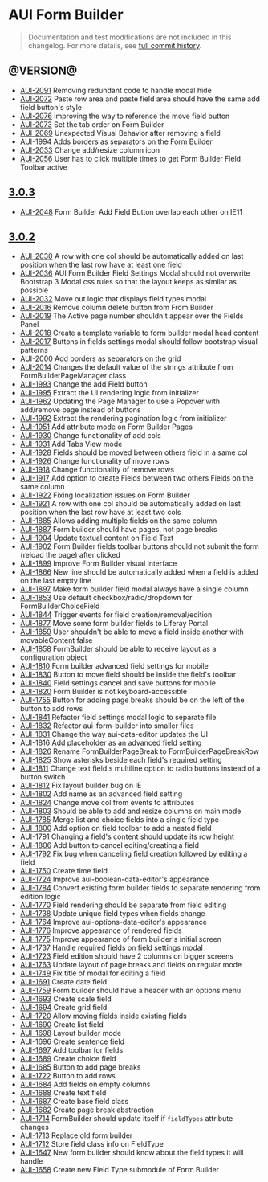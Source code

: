 # AUI Form Builder

> Documentation and test modifications are not included in this changelog. For more details, see [full commit history](https://github.com/liferay/alloy-ui/commits/master/src/aui-form-builder).

## @VERSION@

* [AUI-2091](https://issues.liferay.com/browse/AUI-2091) Removing redundant code to handle modal hide
* [AUI-2072](https://issues.liferay.com/browse/AUI-2072) Paste row area and paste field area should have the same add field button's style
* [AUI-2076](https://issues.liferay.com/browse/AUI-2076) Improving the way to reference the move field button
* [AUI-2073](https://issues.liferay.com/browse/AUI-2073) Set the tab order on Form Builder
* [AUI-2069](https://issues.liferay.com/browse/AUI-2069) Unexpected Visual Behavior after removing a field
* [AUI-1994](https://issues.liferay.com/browse/AUI-1994) Adds borders as separators on the Form Builder
* [AUI-2033](https://issues.liferay.com/browse/AUI-2033) Change add/resize column icon
* [AUI-2056](https://issues.liferay.com/browse/AUI-2056) User has to click multiple times to get Form Builder Field Toolbar active

## [3.0.3](https://github.com/liferay/alloy-ui/releases/tag/3.0.3)

* [AUI-2048](https://issues.liferay.com/browse/AUI-2048) Form Builder Add Field Button overlap each other on IE11

## [3.0.2](https://github.com/liferay/alloy-ui/releases/tag/3.0.2)

* [AUI-2030](https://issues.liferay.com/browse/AUI-2030) A row with one col should be automatically added on last position when the last row have at least one field
* [AUI-2036](https://issues.liferay.com/browse/AUI-2036) AUI Form Builder Field Settings Modal should not overwrite Bootstrap 3 Modal css rules so that the layout keeps as similar as possible
* [AUI-2032](https://issues.liferay.com/browse/AUI-2032) Move out logic that displays field types modal
* [AUI-2016](https://issues.liferay.com/browse/AUI-2016) Remove column delete button from From Builder
* [AUI-2019](https://issues.liferay.com/browse/AUI-2019) The Active page number shouldn't appear over the Fields Panel
* [AUI-2018](https://issues.liferay.com/browse/AUI-2018) Create a template variable to form builder modal head content
* [AUI-2017](https://issues.liferay.com/browse/AUI-2017) Buttons in fields settings modal should follow bootstrap visual patterns
* [AUI-2000](https://issues.liferay.com/browse/AUI-2000) Add borders as separators on the grid
* [AUI-2014](https://issues.liferay.com/browse/AUI-2014) Changes the default value of the strings attribute from FormBuilderPageManager class
* [AUI-1993](https://issues.liferay.com/browse/AUI-1993) Change the add Field button
* [AUI-1995](https://issues.liferay.com/browse/AUI-1995) Extract the UI rendering logic from initializer
* [AUI-1962](https://issues.liferay.com/browse/AUI-1962) Updating the Page Manager to use a Popover with add/remove page instead of buttons
* [AUI-1992](https://issues.liferay.com/browse/AUI-1992) Extract the rendering pagination logic from initializer
* [AUI-1951](https://issues.liferay.com/browse/AUI-1951) Add attribute mode on Form Builder Pages
* [AUI-1930](https://issues.liferay.com/browse/AUI-1930) Change functionality of add cols
* [AUI-1931](https://issues.liferay.com/browse/AUI-1931) Add Tabs View mode
* [AUI-1928](https://issues.liferay.com/browse/AUI-1928) Fields should be moved between others field in a same col
* [AUI-1926](https://issues.liferay.com/browse/AUI-1926) Change functionality of move rows
* [AUI-1918](https://issues.liferay.com/browse/AUI-1918) Change functionality of remove rows
* [AUI-1917](https://issues.liferay.com/browse/AUI-1917) Add option to create Fields between two others Fields on the same column
* [AUI-1922](https://issues.liferay.com/browse/AUI-1922) Fixing localization issues on Form Builder
* [AUI-1921](https://issues.liferay.com/browse/AUI-1921) A row with one col should be automatically added on last position when the last row have at least two cols
* [AUI-1885](https://issues.liferay.com/browse/AUI-1885) Allows adding multiple fields on the same column
* [AUI-1887](https://issues.liferay.com/browse/AUI-1887) Form builder should have pages, not page breaks
* [AUI-1904](https://issues.liferay.com/browse/AUI-1904) Update textual content on Field Text
* [AUI-1902](https://issues.liferay.com/browse/AUI-1902) Form Builder fields toolbar buttons should not submit the form (reload the page) after clicked
* [AUI-1899](https://issues.liferay.com/browse/AUI-1899) Improve Form Builder visual interface
* [AUI-1866](https://issues.liferay.com/browse/AUI-1866) New line should be automatically added when a field is added on the last empty line
* [AUI-1897](https://issues.liferay.com/browse/AUI-1897) Make form builder field modal always have a single column
* [AUI-1853](https://issues.liferay.com/browse/AUI-1853) Use default checkbox/radio/dropdown for FormBuilderChoiceField
* [AUI-1844](https://issues.liferay.com/browse/AUI-1844) Trigger events for field creation/removal/edition
* [AUI-1877](https://issues.liferay.com/browse/AUI-1877) Move some form builder fields to Liferay Portal
* [AUI-1859](https://issues.liferay.com/browse/AUI-1859) User shouldn't be able to move a field inside another with movableContent false
* [AUI-1858](https://issues.liferay.com/browse/AUI-1858) FormBuilder should be able to receive layout as a configuration object
* [AUI-1810](https://issues.liferay.com/browse/AUI-1810) Form builder advanced field settings for mobile
* [AUI-1830](https://issues.liferay.com/browse/AUI-1830) Button to move field should be inside the field's toolbar
* [AUI-1840](https://issues.liferay.com/browse/AUI-1840) Field settings cancel and save buttons for mobile
* [AUI-1820](https://issues.liferay.com/browse/AUI-1820) Form Builder is not keyboard-accessible
* [AUI-1755](https://issues.liferay.com/browse/AUI-1755) Button for adding page breaks should be on the left of the button to add rows
* [AUI-1841](https://issues.liferay.com/browse/AUI-1841) Refactor field settings modal logic to separate file
* [AUI-1832](https://issues.liferay.com/browse/AUI-1832) Refactor aui-form-builder into smaller files
* [AUI-1831](https://issues.liferay.com/browse/AUI-1831) Change the way aui-data-editor updates the UI
* [AUI-1816](https://issues.liferay.com/browse/AUI-1816) Add placeholder as an advanced field setting
* [AUI-1826](https://issues.liferay.com/browse/AUI-1826) Rename FormBuilderPageBreak to FormBuilderPageBreakRow
* [AUI-1825](https://issues.liferay.com/browse/AUI-1825) Show asterisks beside each field's required setting
* [AUI-1811](https://issues.liferay.com/browse/AUI-1811) Change text field's multiline option to radio buttons instead of a button switch
* [AUI-1812](https://issues.liferay.com/browse/AUI-1812) Fix layout builder bug on IE
* [AUI-1802](https://issues.liferay.com/browse/AUI-1802) Add name as an advanced field setting
* [AUI-1824](https://issues.liferay.com/browse/AUI-1824) Change move col from events to attributes
* [AUI-1803](https://issues.liferay.com/browse/AUI-1803) Should be able to add and resize columns on main mode
* [AUI-1785](https://issues.liferay.com/browse/AUI-1785) Merge list and choice fields into a single field type
* [AUI-1800](https://issues.liferay.com/browse/AUI-1800) Add option on field toolbar to add a nested field
* [AUI-1791](https://issues.liferay.com/browse/AUI-1791) Changing a field's content should update its row height
* [AUI-1806](https://issues.liferay.com/browse/AUI-1806) Add button to cancel editing/creating a field
* [AUI-1792](https://issues.liferay.com/browse/AUI-1792) Fix bug when canceling field creation followed by editing a field
* [AUI-1750](https://issues.liferay.com/browse/AUI-1750) Create time field
* [AUI-1724](https://issues.liferay.com/browse/AUI-1724) Improve aui-boolean-data-editor's appearance
* [AUI-1784](https://issues.liferay.com/browse/AUI-1784) Convert existing form builder fields to separate rendering from edition logic
* [AUI-1770](https://issues.liferay.com/browse/AUI-1770) Field rendering should be separate from field editing
* [AUI-1738](https://issues.liferay.com/browse/AUI-1738) Update unique field types when fields change
* [AUI-1764](https://issues.liferay.com/browse/AUI-1764) Improve aui-options-data-editor's appearance
* [AUI-1776](https://issues.liferay.com/browse/AUI-1776) Improve appearance of rendered fields
* [AUI-1775](https://issues.liferay.com/browse/AUI-1775) Improve appearance of form builder's initial screen
* [AUI-1737](https://issues.liferay.com/browse/AUI-1737) Handle required fields on field settings modal
* [AUI-1723](https://issues.liferay.com/browse/AUI-1723) Field edition should have 2 columns on bigger screens
* [AUI-1763](https://issues.liferay.com/browse/AUI-1763) Update layout of page breaks and fields on regular mode
* [AUI-1749](https://issues.liferay.com/browse/AUI-1749) Fix title of modal for editing a field
* [AUI-1691](https://issues.liferay.com/browse/AUI-1691) Create date field
* [AUI-1759](https://issues.liferay.com/browse/AUI-1759) Form builder should have a header with an options menu
* [AUI-1693](https://issues.liferay.com/browse/AUI-1693) Create scale field
* [AUI-1694](https://issues.liferay.com/browse/AUI-1694) Create grid field
* [AUI-1720](https://issues.liferay.com/browse/AUI-1720) Allow moving fields inside existing fields
* [AUI-1690](https://issues.liferay.com/browse/AUI-1690) Create list field
* [AUI-1698](https://issues.liferay.com/browse/AUI-1698) Layout builder mode
* [AUI-1696](https://issues.liferay.com/browse/AUI-1696) Create sentence field
* [AUI-1697](https://issues.liferay.com/browse/AUI-1697) Add toolbar for fields
* [AUI-1689](https://issues.liferay.com/browse/AUI-1689) Create choice field
* [AUI-1685](https://issues.liferay.com/browse/AUI-1685) Button to add page breaks
* [AUI-1722](https://issues.liferay.com/browse/AUI-1722) Button to add rows
* [AUI-1684](https://issues.liferay.com/browse/AUI-1684) Add fields on empty columns
* [AUI-1688](https://issues.liferay.com/browse/AUI-1688) Create text field
* [AUI-1687](https://issues.liferay.com/browse/AUI-1687) Create base field class
* [AUI-1682](https://issues.liferay.com/browse/AUI-1682) Create page break abstraction
* [AUI-1714](https://issues.liferay.com/browse/AUI-1714) FormBuilder should update itself if `fieldTypes` attribute changes
* [AUI-1713](https://issues.liferay.com/browse/AUI-1713) Replace old form builder
* [AUI-1712](https://issues.liferay.com/browse/AUI-1712) Store field class info on FieldType
* [AUI-1647](https://issues.liferay.com/browse/AUI-1647) New form builder should know about the field types it will handle
* [AUI-1658](https://issues.liferay.com/browse/AUI-1658) Create new Field Type submodule of Form Builder
